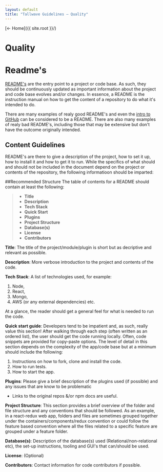 ```yaml
---
layout: default
title: "Tallwave Guidelines — Quality"
---
```


[&larr; Home]({{ site.root }}/)

# Quality

# Readme's
[README's](https://en.wikipedia.org/wiki/README) are the entry point to a project or code base. As such, they should be continuously updated as important information about the project and code base evolves and/or changes. In essence, a README is the instruction manual on how to get the content of a repository to do what it's intended to do.

There are many examples of realy good README's and even the [intro to GitHub](https://guides.github.com/activities/hello-world/) can be considered to be a README. There are also many examples of realy bad README's, including those that may be extensive but don't have the outcome originally intended.

## Content Guidelines
README's are there to give a description of the project, how to set it up, how to install it and how to get it to run.
While the specifics of what should and should not be included in the document depend on the project or contents of the repository, the following informatioon should be imparted:

##Recommended Structure
The table of contents for a README should contain at least the following:
> * **Title**
> * **Description**
> * **Tech Stack**
> * **Quick Start**
> * **Plugins**
> * **Project Structure**
> * **Database(s)**
> * **License**
> * **Contributors**

**Title**: The title of the project/module/plugin is short but as decriptive and relevant as possible. 

**Description**: More verbose introduction to the project and contents of the code.

**Tech Stack**: A list of technologies used, for example:

1. Node, 
2. React, 
3. Mongo, 
4. AWS (or any external dependencies) etc.
 
At a glance, the reader should get a general feel for what is needed to run the code.

**Quick start guide**: Developers tend to be impatient and, as such, really value this section! After walking through each step (often written as an ordered list), the user should get the code running locally. Often, code snippets are provided for copy-paste options. The level of detail in this section depends on the complexity of the app/code base but at a minimum should include the following:

1. Instructions on how to fork, clone and install the code.
2. How to run tests.
3. How to start the app.

**Plugins**: Please give a brief description of the plugins used (if possible) and any issues that are know to be problematic
 - Links to the original repos &/or npm docs are useful.

**Project Structure**: This section provides a brief overview of the folder and file structure and any conventions that should be followed. As an example, in a react-redux web app, folders and files are sometimes grouped together under the containers/components/redux convention or could follow the feature based convention where all the files related to a specific feature are grouped under a feature folder.

**Database(s)**: Description of the database(s) used (Relational/non-relational etc), the set-up instructions, tooling and GUI's that can/should be used.

**License**: (Optional)

**Contributors**: Contact information for code contributors if possible.
